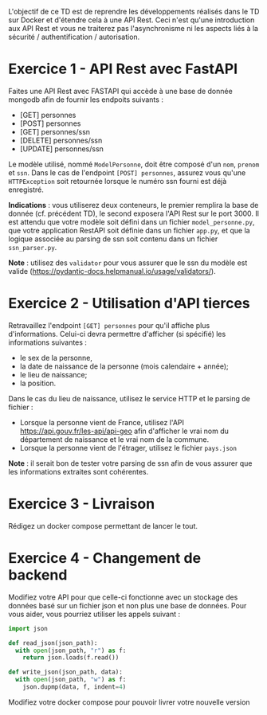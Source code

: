 L'objectif de ce TD est de reprendre les développements réalisés dans le TD sur Docker et d'étendre cela à une API Rest.
Ceci n'est qu'une introduction aux API Rest et vous ne traiterez pas l'asynchronisme ni les aspects liés à la sécurité / authentification / autorisation.

# Exercice 1 - API Rest avec FastAPI

Faites une API Rest avec FASTAPI qui accède à une base de donnée mongodb afin de fournir les endpoits suivants :

- [GET] personnes
- [POST] personnes 
- [GET] personnes/ssn
- [DELETE] personnes/ssn
- [UPDATE] personnes/ssn

Le modèle utilisé, nommé `ModelPersonne`, doit être composé d'un `nom`, `prenom` et `ssn`. Dans le cas de l'endpoint `[POST] personnes`, assurez vous qu'une `HTTPException` soit retournée lorsque le numéro ssn fourni est déjà enregistré.

**Indications** : vous utiliserez deux conteneurs, le premier remplira la base de donnée (cf. précédent TD), le second exposera l'API Rest sur le port 3000. Il est attendu que votre modèle soit défini dans un fichier `model_personne.py`, que votre application RestAPI soit définie dans un fichier `app.py`, et que la logique associée au parsing de ssn soit contenu dans un fichier `ssn_parser.py`.

**Note** : utilisez des `validator` pour vous assurer que le ssn du modèle est valide (https://pydantic-docs.helpmanual.io/usage/validators/).

# Exercice 2 - Utilisation d'API tierces

Retravaillez l'endpoint `[GET] personnes` pour qu'il affiche plus d'informations. Celui-ci devra permettre d'afficher (si spécifié) les informations suivantes :

- le sex de la personne,
- la date de naissance de la personne (mois calendaire + année);
- le lieu de naissance;
- la position.

Dans le cas du lieu de naissance, utilisez le service HTTP et le parsing de fichier :

- Lorsque la personne vient de France, utilisez l'API https://api.gouv.fr/les-api/api-geo afin d'afficher le vrai nom du département de naissance et le vrai nom de la commune.
- Lorsque la personne vient de l'étrager, utilisez le fichier `pays.json`

**Note** : il serait bon de tester votre parsing de ssn afin de vous assurer que les informations extraites sont cohérentes.

# Exercice 3 - Livraison

Rédigez un docker compose permettant de lancer le tout.

# Exercice 4 - Changement de backend

Modifiez votre API pour que celle-ci fonctionne avec un stockage des données basé sur un fichier json et non plus une base de données. Pour vous aider, vous pourriez utiliser les appels suivant :

```python
import json

def read_json(json_path):
  with open(json_path, "r") as f:
    return json.loads(f.read())

def write_json(json_path, data):
  with open(json_path, "w") as f:
    json.dupmp(data, f, indent=4)
```

Modifiez votre docker compose pour pouvoir livrer votre nouvelle version
